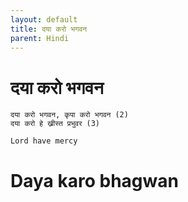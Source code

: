```yaml
---
layout: default
title: दया करो भगवन
parent: Hindi
---
```

# दया करो भगवन
```
दया करो भगवन, कृपा करो भगवन (2)
दया करो हे ख्रीस्त प्रभुवर (3)
```
`Lord have mercy`

# Daya karo bhagwan